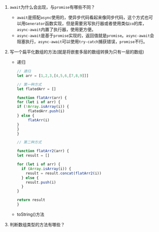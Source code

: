 1. `await`为什么会出现，与`promise`有哪些不同？

     - `await`是搭配`async`使用的，使异步代码看起来像同步代码，这个方式也可以用`Generator`函数实现，但是需要另写执行器或者使用类似`co`的库，`async-await`内置了执行器，使用更方便。
     - `async-await`是基于`promise`实现的，返回值就是`promise`。`async-await`会阻塞执行，`async-await`可以使用`try-catch`捕获错误，`promise`不行。


2. 写一个扁平化数组的方法(就是将嵌套多层的数组转换为只有一层的数组)

     - 递归

          ```js
          // 递归
          let arr = [1,2,3,[4,5,6,[7,8,9]]]

          // 第一种方式
          let flatedArr = []

          function flatArr(arr) {
          for (let i of arr) {
          if (!Array.isArray(i)) {
               flatedArr.push(i)
          } else {
               flatArr(i)
          }
          }
          }

          // 第二种方式

          function flatArr2(arr) {
          let result = []

          for (let i of arr) {
            if (Array.isArray(i)) {
              result = result.concat(flatArr2(i))
            } else {
              result.push(i)
            }
          }

          return result
          }
          ```
     - toString()方法

3. 判断数组类型的方法有哪些？